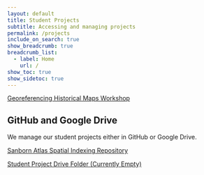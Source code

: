 ```yaml
---
layout: default
title: Student Projects
subtitle: Accessing and managing projects
permalink: /projects
include_on_search: true
show_breadcrumb: true
breadcrumb_list:
  - label: Home
    url: /
show_toc: true
show_sidetoc: true
---
```

<!--{: .alert .alert-dismissible .alert-warning}
Site is currently being developed – please excuse the incompleteness-->

[Georeferencing Historical Maps Workshop](https://ubc-library-rc.github.io/gis-georeferencing/content/hands-on.html)

## GitHub and Google Drive

We manage our student projects either in GitHub or Google Drive.

[Sanborn Atlas Spatial Indexing Repository](https://github.com/davidrumseymapcenter/spatial-indexes)

[Student Project Drive Folder (Currently Empty)](https://drive.google.com/drive/folders/1dG9BIDBRYZPwNjRwJqUyXN9UlxjYScAu?usp=share_link)